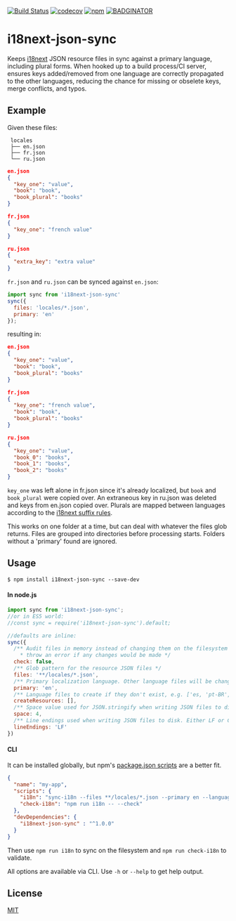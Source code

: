 [![Build Status](https://travis-ci.org/jwbay/i18next-json-sync.svg?branch=master)](https://travis-ci.org/jwbay/i18next-json-sync)
[![codecov](https://codecov.io/gh/jwbay/i18next-json-sync/branch/master/graph/badge.svg)](https://codecov.io/gh/jwbay/i18next-json-sync)
[![npm](https://img.shields.io/npm/v/i18next-json-sync.svg)](https://www.npmjs.com/package/i18next-json-sync)
[![BADGINATOR](https://badginator.herokuapp.com/jwbay/i18next-json-sync.svg)](https://github.com/defunctzombie/badginator)
# i18next-json-sync

Keeps [i18next](https://github.com/i18next/i18next) JSON resource files in sync against a primary
language, including plural forms. When hooked up to a build process/CI server, ensures keys
added/removed from one language are correctly propagated to the other languages, reducing the chance
for missing or obselete keys, merge conflicts, and typos.

## Example
Given these files:
```
 locales
 ├── en.json
 ├── fr.json
 └── ru.json
```

```json
en.json
{
  "key_one": "value",
  "book": "book",
  "book_plural": "books"
}

fr.json
{
  "key_one": "french value"
}

ru.json
{
  "extra_key": "extra value"
}
```


`fr.json` and `ru.json` can be synced against `en.json`:

```js
import sync from 'i18next-json-sync'
sync({
  files: 'locales/*.json',
  primary: 'en'
});
```

resulting in:

```json
en.json
{
  "key_one": "value",
  "book": "book",
  "book_plural": "books"
}

fr.json
{
  "key_one": "french value",
  "book": "book",
  "book_plural": "books"
}

ru.json
{
  "key_one": "value",
  "book_0": "books",
  "book_1": "books",
  "book_2": "books"
}
```

`key_one` was left alone in fr.json since it's already localized, but `book` and `book_plural` were copied over.
An extraneous key in ru.json was deleted and keys from en.json copied over. Plurals are mapped between
languages according to the [i18next suffix rules](http://i18next.com/docs/plurals/).

This works on one folder at a time, but can deal with whatever the files glob returns. Files are
grouped into directories before processing starts. Folders without a 'primary' found are ignored.

## Usage

`$ npm install i18next-json-sync --save-dev`

#### In node.js

```js
import sync from 'i18next-json-sync';
//or in ES5 world:
//const sync = require('i18next-json-sync').default;

//defaults are inline:
sync({
  /** Audit files in memory instead of changing them on the filesystem and
    * throw an error if any changes would be made */
  check: false,
  /** Glob pattern for the resource JSON files */
  files: '**/locales/*.json',
  /** Primary localization language. Other language files will be changed to match */
  primary: 'en',
  /** Language files to create if they don't exist, e.g. ['es, 'pt-BR', 'fr'] */
  createResources: [],
  /** Space value used for JSON.stringify when writing JSON files to disk */
  space: 4,
  /** Line endings used when writing JSON files to disk. Either LF or CRLF */
  lineEndings: 'LF'
})
```

#### CLI

It can be installed globally, but npm's [package.json scripts](https://docs.npmjs.com/misc/scripts) are a better fit.

```json
{
  "name": "my-app",
  "scripts": {
    "i18n": "sync-i18n --files **/locales/*.json --primary en --languages es fr ja zh ko --space 2",
    "check-i18n": "npm run i18n -- --check"
  },
  "devDependencies": {
    "i18next-json-sync" : "^1.0.0"
  }
}
```

Then use `npm run i18n` to sync on the filesystem and `npm run check-i18n` to validate.

All options are available via CLI. Use `-h` or `--help` to get help output.

## License

[MIT](LICENSE)